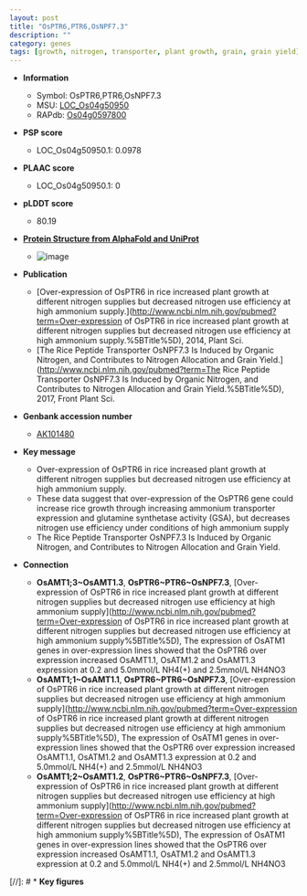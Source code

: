 ```yaml
---
layout: post
title: "OsPTR6,PTR6,OsNPF7.3"
description: ""
category: genes
tags: [growth, nitrogen, transporter, plant growth, grain, grain yield]
---
```


* **Information**  
    + Symbol: OsPTR6,PTR6,OsNPF7.3  
    + MSU: [LOC_Os04g50950](http://rice.plantbiology.msu.edu/cgi-bin/ORF_infopage.cgi?orf=LOC_Os04g50950)  
    + RAPdb: [Os04g0597800](http://rapdb.dna.affrc.go.jp/viewer/gbrowse_details/irgsp1?name=Os04g0597800)  

* **PSP score**  
    + LOC_Os04g50950.1: 0.0978 

* **PLAAC score**  
    + LOC_Os04g50950.1: 0 

* **pLDDT score**
    + 80.19

* **[Protein Structure from AlphaFold and UniProt](https://www.uniprot.org/uniprotkb/Q7XNU6/entry#structure)**
    + ![image](https://ricepsp.github.io/images/Q7/AF-Q7XNU6-F1.png)

* **Publication**  
    + [Over-expression of OsPTR6 in rice increased plant growth at different nitrogen supplies but decreased nitrogen use efficiency at high ammonium supply.](http://www.ncbi.nlm.nih.gov/pubmed?term=Over-expression of OsPTR6 in rice increased plant growth at different nitrogen supplies but decreased nitrogen use efficiency at high ammonium supply.%5BTitle%5D), 2014, Plant Sci.
    + [The Rice Peptide Transporter OsNPF7.3 Is Induced by Organic Nitrogen, and Contributes to Nitrogen Allocation and Grain Yield.](http://www.ncbi.nlm.nih.gov/pubmed?term=The Rice Peptide Transporter OsNPF7.3 Is Induced by Organic Nitrogen, and Contributes to Nitrogen Allocation and Grain Yield.%5BTitle%5D), 2017, Front Plant Sci.

* **Genbank accession number**  
    + [AK101480](http://www.ncbi.nlm.nih.gov/nuccore/AK101480)

* **Key message**  
    + Over-expression of OsPTR6 in rice increased plant growth at different nitrogen supplies but decreased nitrogen use efficiency at high ammonium supply.
    + These data suggest that over-expression of the OsPTR6 gene could increase rice growth through increasing ammonium transporter expression and glutamine synthetase activity (GSA), but decreases nitrogen use efficiency under conditions of high ammonium supply
    + The Rice Peptide Transporter OsNPF7.3 Is Induced by Organic Nitrogen, and Contributes to Nitrogen Allocation and Grain Yield.

* **Connection**  
    + __OsAMT1;3~OsAMT1.3__, __OsPTR6~PTR6~OsNPF7.3__, [Over-expression of OsPTR6 in rice increased plant growth at different nitrogen supplies but decreased nitrogen use efficiency at high ammonium supply](http://www.ncbi.nlm.nih.gov/pubmed?term=Over-expression of OsPTR6 in rice increased plant growth at different nitrogen supplies but decreased nitrogen use efficiency at high ammonium supply%5BTitle%5D), The expression of OsATM1 genes in over-expression lines showed that the OsPTR6 over expression increased OsAMT1.1, OsATM1.2 and OsAMT1.3 expression at 0.2 and 5.0mmol/L NH4(+) and 2.5mmol/L NH4NO3
    + __OsAMT1;1~OsAMT1.1__, __OsPTR6~PTR6~OsNPF7.3__, [Over-expression of OsPTR6 in rice increased plant growth at different nitrogen supplies but decreased nitrogen use efficiency at high ammonium supply](http://www.ncbi.nlm.nih.gov/pubmed?term=Over-expression of OsPTR6 in rice increased plant growth at different nitrogen supplies but decreased nitrogen use efficiency at high ammonium supply%5BTitle%5D), The expression of OsATM1 genes in over-expression lines showed that the OsPTR6 over expression increased OsAMT1.1, OsATM1.2 and OsAMT1.3 expression at 0.2 and 5.0mmol/L NH4(+) and 2.5mmol/L NH4NO3
    + __OsAMT1;2~OsAMT1.2__, __OsPTR6~PTR6~OsNPF7.3__, [Over-expression of OsPTR6 in rice increased plant growth at different nitrogen supplies but decreased nitrogen use efficiency at high ammonium supply](http://www.ncbi.nlm.nih.gov/pubmed?term=Over-expression of OsPTR6 in rice increased plant growth at different nitrogen supplies but decreased nitrogen use efficiency at high ammonium supply%5BTitle%5D), The expression of OsATM1 genes in over-expression lines showed that the OsPTR6 over expression increased OsAMT1.1, OsATM1.2 and OsAMT1.3 expression at 0.2 and 5.0mmol/L NH4(+) and 2.5mmol/L NH4NO3

[//]: # * **Key figures**  


